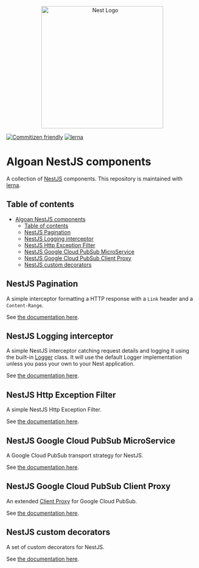 <p align="center">
  <a href="http://nestjs.com"><img src="https://nestjs.com/img/logo_text.svg" alt="Nest Logo" width="320" /></a>
</p>


[![Commitizen friendly](https://img.shields.io/badge/commitizen-friendly-brightgreen.svg)](http://commitizen.github.io/cz-cli/)
[![lerna](https://img.shields.io/badge/maintained%20with-lerna-cc00ff.svg)](https://lerna.js.org/)

# Algoan NestJS components

A collection of [NestJS](https://docs.nestjs.com) components. This repository is maintained with [lerna](https://github.com/lerna/lerna).

## Table of contents

- [Algoan NestJS components](#algoan-nestjs-components)
  - [Table of contents](#table-of-contents)
  - [NestJS Pagination](#nestjs-pagination)
  - [NestJS Logging interceptor](#nestjs-logging-interceptor)
  - [NestJS Http Exception Filter](#nestjs-http-exception-filter)
  - [NestJS Google Cloud PubSub MicroService](#nestjs-google-cloud-pubsub-microservice)
  - [NestJS Google Cloud PubSub Client Proxy](#nestjs-google-cloud-pubsub-client-proxy)
  - [NestJS custom decorators](#nestjs-custom-decorators)

## NestJS Pagination

A simple interceptor formatting a HTTP response with a `Link` header and a `Content-Range`.

See [the documentation here](./packages/pagination/).

## NestJS Logging interceptor

A simple NestJS interceptor catching request details and logging it using the built-in [Logger](https://docs.nestjs.com/techniques/logger#logger) class. It will use the default Logger implementation unless you pass your own to your Nest application.

See [the documentation here](./packages/logging-interceptor/).

## NestJS Http Exception Filter

A simple NestJS Http Exception Filter.

See [the documentation here](./packages/http-exception-filter/).

## NestJS Google Cloud PubSub MicroService

A Google Cloud PubSub transport strategy for NestJS.

See [the documentation here](./packages/google-pubsub-microservice/).

## NestJS Google Cloud PubSub Client Proxy

An extended [Client Proxy](https://docs.nestjs.com/microservices/basics#client) for Google Cloud PubSub.

See [the documentation here](./packages/google-pubsub-client/).

## NestJS custom decorators

A set of custom decorators for NestJS.

See [the documentation here](./packages/custom-decorators).
